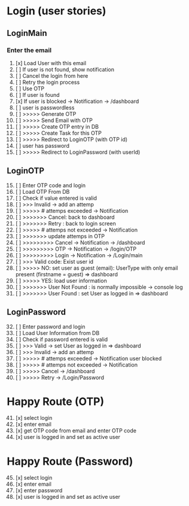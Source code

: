 # Login  (user stories)

## LoginMain

### Enter the email

01. [x] Load User with this email
02. [ ] If user is not found, show notification
03. [ ] Cancel the login from here
04. [ ] Retry the login process
05. [ ] Use OTP
06. [ ] If user is found
07. [x] If user is blocked -> Notification -> /dashboard
08. [ ] user is passwordless
09. [ ] >>>>> Generate OTP
10. [ ] >>>>> Send Email with OTP
11. [ ] >>>>> Create OTP entry in DB
12. [ ] >>>>> Create Task for this OTP
13. [ ] >>>>> Redirect to LoginOTP (with OTP id)
14. [ ] user has password
15. [ ] >>>>> Redirect to LoginPassword (with userId)

## LoginOTP

15. [ ] Enter OTP code and login
16. [ ] Load OTP From DB
17. [ ] Check if value entered is valid 
18. [ ] >>> Invalid -> add an attemp
19. [ ] >>>>> # attemps exceeded -> Notification
20. [ ] >>>>>>> Cancel: back to dashboard
21. [ ] >>>>>>> Retry : back to login screen
22. [ ] >>>>> # attemps not exceeded -> Notification
23. [ ] >>>>>>> update attemps in OTP
24. [ ] >>>>>>>>> Cancel -> Notification -> /dashboard
25. [ ] >>>>>>>>> OTP -> Notification -> /login/OTP
26. [ ] >>>>>>>>> Login -> Notification -> /Login/main
27. [ ] >>> Valid code: Exist user id
28. [ ] >>>>> NO: set user as guest (email): UserType with only email present (firstname = guest) => dashboard
29. [ ] >>>>> YES: load user information
30. [ ] >>>>>>> User Not Found : is normally impossible -> console log
31. [ ] >>>>>>> User Found : set User as logged in => dashboard

## LoginPassword

32. [ ] Enter password and login
33. [ ] Load User Information from DB
34. [ ] Check if password entered is valid
35. [ ] >>> Valid -> set User as logged in => dashboard
36. [ ] >>> Invalid -> add an attemp
37. [ ] >>>>> # attemps exceeded -> Notification user blocked
38. [ ] >>>>> # attemps not exceeded -> Notification
39. [ ] >>>>> Cancel -> /dashboard
40. [ ] >>>>> Retry -> /Login/Password

# Happy Route (OTP)

41. [x] select login
42. [x] enter email
43. [x] get OTP code from email and enter OTP code
44. [x] user is logged in and set as active user

# Happy Route (Password)

45. [x] select login
46. [x] enter email
47. [x] enter password
44. [x] user is logged in and set as active user
